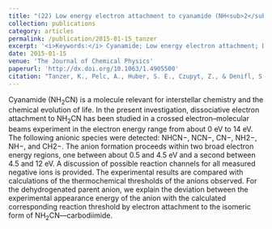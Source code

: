 ```yaml
---
title: "(22) Low energy electron attachment to cyanamide (NH<sub>2</sub>CN)"
collection: publications
category: articles
permalink: /publication/2015-01-15_tanzer
excerpt: '<i>Keywords:</i> Cyanamide; Low energy electron attachment; Dissociative electron attachment; Interstellar chemistry; Evolution of life'
date: 2015-01-15
venue: 'The Journal of Chemical Physics'
paperurl: 'http://dx.doi.org/10.1063/1.4905500'
citation: "Tanzer, K., Pelc, A., Huber, S. E., Czupyt, Z., & Denifl, S. (2015). Low energy electron attachment to cyanamide (NH<sub>2</sub>CN). <i>The Journal of Chemical Physics, 142</i>, 034301."
---
```


Cyanamide (NH<sub>2</sub>CN) is a molecule relevant for interstellar chemistry and the chemical evolution of life. In the present investigation, dissociative electron attachment to NH<sub>2</sub>CN has been studied in a crossed electron–molecular beams experiment in the electron energy range from about 0 eV to 14 eV. The following anionic species were detected: NHCN−, NCN−, CN−, NH2−, NH−, and CH2−. The anion formation proceeds within two broad electron energy regions, one between about 0.5 and 4.5 eV and a second between 4.5 and 12 eV. A discussion of possible reaction channels for all measured negative ions is provided. The experimental results are compared with calculations of the thermochemical thresholds of the anions observed. For the dehydrogenated parent anion, we explain the deviation between the experimental appearance energy of the anion with the calculated corresponding reaction threshold by electron attachment to the isomeric form of NH<sub>2</sub>CN—carbodiimide.